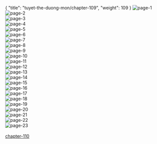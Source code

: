 { "title": "tuyet-the-duong-mon/chapter-109", "weight": 109 }
<img src="tuyet-the-duong-mon_0109_01-04023711031274e1cdd82ba5ecf7dd6f.webp" alt="page-1" origin="http://1.bp.blogspot.com/-AX5ylg5lY4Y/WT_I_ClWgWI/AAAAAAAAY1A/lxoY462Ro2Uy8eiVtIbjBsLSxhEcvZ12ACLcB/s1600/1.jpg?imgmax=0"><br/>
<img src="tuyet-the-duong-mon_0109_02-6a54353703f1006daa915495772bebe0.webp" alt="page-2" origin="http://1.bp.blogspot.com/-D3P-EDl9Fak/WT_JDREEkcI/AAAAAAAAY1o/UHuFcWdZjjInV8r9NaET-hmqyHgSQgnrwCLcB/s1600/2.jpg?imgmax=0"><br/>
<img src="tuyet-the-duong-mon_0109_03-6c52cf4801590e9d0d0b888206591104.webp" alt="page-3" origin="http://1.bp.blogspot.com/-VbbFddAFVTk/WT_JF9ckIQI/AAAAAAAAY18/9QgB2TfBgio0WIch3YvdEJbY2JmoIOPfgCLcB/s1600/3.jpg?imgmax=0"><br/>
<img src="tuyet-the-duong-mon_0109_04-a9953c0fc69af2576335265b7522323b.webp" alt="page-4" origin="http://1.bp.blogspot.com/-YDGv5yiPHF8/WT_JF-bF4AI/AAAAAAAAY2A/0238jktYWFohWmXCENxv4wp2EAYEcphBQCLcB/s1600/4.jpg?imgmax=0"><br/>
<img src="tuyet-the-duong-mon_0109_05-4462d7f92fbb77ce36001d4d2603282d.webp" alt="page-5" origin="http://1.bp.blogspot.com/-iu00eNoCnis/WT_JGfOfxsI/AAAAAAAAY2E/KZo1GO_hMjMdwdSXT5izvm3DFwJK97fLQCLcB/s1600/5.jpg?imgmax=0"><br/>
<img src="tuyet-the-duong-mon_0109_06-dff9bb6745a1248bcb02075fa97fece7.webp" alt="page-6" origin="http://1.bp.blogspot.com/-X57QXxHUIJQ/WT_JHB-G1tI/AAAAAAAAY2I/LoHD1GrljF4NceYy0D4Yxn7_IbM7H0UUACLcB/s1600/6.jpg?imgmax=0"><br/>
<img src="tuyet-the-duong-mon_0109_07-3c80d66380ce6a8ef363b4d09cab767a.webp" alt="page-7" origin="http://1.bp.blogspot.com/-kM2qazclrDw/WT_JHW4oBSI/AAAAAAAAY2M/7cbkbiqqnhgLFjJA3pl_xUarJaop5yH4wCLcB/s1600/7.jpg?imgmax=0"><br/>
<img src="tuyet-the-duong-mon_0109_08-86d6aa845534100d93631e88a84a7306.webp" alt="page-8" origin="http://1.bp.blogspot.com/-wIm8I4yfd8s/WT_JH55HSJI/AAAAAAAAY2Q/k7txGd-_T0YuLW7Qi8Ire5-hSYIzbxJiACLcB/s1600/8.jpg?imgmax=0"><br/>
<img src="tuyet-the-duong-mon_0109_09-9146e1a199bcd614a5d9ff894f90f2cc.webp" alt="page-9" origin="http://1.bp.blogspot.com/-y0InQMij8r0/WT_JIWGNhWI/AAAAAAAAY2U/IW7R_piRxUcWuapk0ayQcrXZf5EM7vCcwCLcB/s1600/9.jpg?imgmax=0"><br/>
<img src="tuyet-the-duong-mon_0109_10-a51cc911df0a07b71f6489163df5a93d.webp" alt="page-10" origin="http://1.bp.blogspot.com/-IPL2HGA-5H8/WT_I_ONXyMI/AAAAAAAAY08/FsfaZSzzgmYypN5y-Hpzz-zX79JSWbaqACLcB/s1600/10.jpg?imgmax=0"><br/>
<img src="tuyet-the-duong-mon_0109_11-431d07efc82358db49455eb155ab6ce2.webp" alt="page-11" origin="http://1.bp.blogspot.com/-s2eCJO0Whq4/WT_JANYveOI/AAAAAAAAY1E/aQMMJdubKJ88f6Ic-jhi1oBOplFo34GywCLcB/s1600/11.jpg?imgmax=0"><br/>
<img src="tuyet-the-duong-mon_0109_12-05e75cb46bc673fc1dac259ab5c690b1.webp" alt="page-12" origin="http://1.bp.blogspot.com/-csoTTBtOOHs/WT_JAQPtpEI/AAAAAAAAY1I/EEuMUR2l1Cw8atDO_siHkY0aXEiGeRN2ACLcB/s1600/12.jpg?imgmax=0"><br/>
<img src="tuyet-the-duong-mon_0109_13-013ca21472de4fad1761aa4ce830030a.webp" alt="page-13" origin="http://1.bp.blogspot.com/-CaTm8cAAop8/WT_JAtBtvvI/AAAAAAAAY1M/hOS1f20GL30lQl6ASg-23rmmLZlJP3orwCLcB/s1600/13.jpg?imgmax=0"><br/>
<img src="tuyet-the-duong-mon_0109_14-632fdd194f399bc76c98a9a68aa77550.webp" alt="page-14" origin="http://1.bp.blogspot.com/-GQh_-FvaZLU/WT_JBR2WQhI/AAAAAAAAY1Q/nh1JRMic8IogfHXux6MGQ_BapzNSEp58gCLcB/s1600/14.jpg?imgmax=0"><br/>
<img src="tuyet-the-duong-mon_0109_15-f5e52284992d50361a6a166b07b8b7f4.webp" alt="page-15" origin="http://1.bp.blogspot.com/-ZRGLHlQ1Sf4/WT_JBnB7dGI/AAAAAAAAY1U/MCnNS6f4HyUft8-Ii3mhEvo6hza5NzPYQCLcB/s1600/15.jpg?imgmax=0"><br/>
<img src="tuyet-the-duong-mon_0109_16-b4fc12a0aaf7fa46d601d49c56d7cf8f.webp" alt="page-16" origin="http://1.bp.blogspot.com/-EoK02BYCwbY/WT_JCO2FlAI/AAAAAAAAY1Y/I-k4Ira5jQ82BrC2GA_EnENPnogS5UXSQCLcB/s1600/16.jpg?imgmax=0"><br/>
<img src="tuyet-the-duong-mon_0109_17-3688112892c0b91da7010c62be0eadf9.webp" alt="page-17" origin="http://1.bp.blogspot.com/-4608ANyCUJ8/WT_JCYui6uI/AAAAAAAAY1c/7oCL8U3c3iUx_NrXYnZ1u6n_w8-JnA3oQCLcB/s1600/17.jpg?imgmax=0"><br/>
<img src="tuyet-the-duong-mon_0109_18-858818a2a3995bd458598643576a634c.webp" alt="page-18" origin="http://1.bp.blogspot.com/-aFj9-eY79fk/WT_JDLNM81I/AAAAAAAAY1k/JP5cOLOqAy0m5MARoDb1dxDeI7QMVdahwCLcB/s1600/18.jpg?imgmax=0"><br/>
<img src="tuyet-the-duong-mon_0109_19-7f660c24b4bf18382c6a9aff9a161685.webp" alt="page-19" origin="http://1.bp.blogspot.com/-eRVX4UP0YI8/WT_JC2gRO_I/AAAAAAAAY1g/tmxKAMnzeAMXITAPLm9QfdZ17r2DGan3ACLcB/s1600/19.jpg?imgmax=0"><br/>
<img src="tuyet-the-duong-mon_0109_20-a3611753ed336634ad478c2c6d81956d.webp" alt="page-20" origin="http://1.bp.blogspot.com/-oBpoCOmakn8/WT_JEZSogWI/AAAAAAAAY1s/2TESy5WLCYcbhTwIK0b6R7TYFQTkQtioACLcB/s1600/20.jpg?imgmax=0"><br/>
<img src="tuyet-the-duong-mon_0109_21-913298cec6db97a63b8c6ec1d7c099ef.webp" alt="page-21" origin="http://1.bp.blogspot.com/-3CBzfq_ED7U/WT_JEteLLjI/AAAAAAAAY1w/ObIwC3bANXUp7mx0OOW3QG1tl7pgiL4eQCLcB/s1600/21.jpg?imgmax=0"><br/>
<img src="tuyet-the-duong-mon_0109_22-99ab2162a5db82bad39925c006d1e62f.webp" alt="page-22" origin="http://1.bp.blogspot.com/-AzjkLCcLT-M/WT_JEhjvXoI/AAAAAAAAY10/yqjgiu-adn8osjjt3F6MKVIKKnyteeL4QCLcB/s1600/22.jpg?imgmax=0"><br/>
<img src="tuyet-the-duong-mon_0109_23-c75ccf4000637d9e2a2bf71b651fef93.webp" alt="page-23" origin="http://1.bp.blogspot.com/-FioyGdRc60A/WT_JFLFNw5I/AAAAAAAAY14/ygc729lrM-clBd9CmBRICG1GT5L3UE7WwCLcB/s1600/23.jpg?imgmax=0"><br/>
<br/><a class="nextchap" href="/tuyet-the-duong-mon/chapter-110">chapter-110</a>
